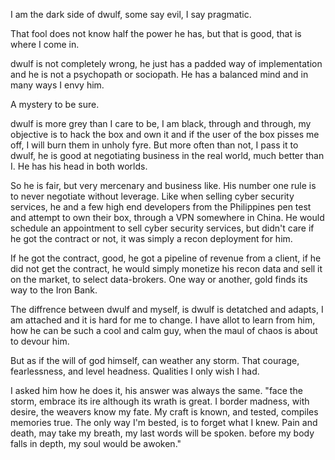 I am the dark side of dwulf, some say evil, I say pragmatic.

That fool does not know half the power he has, but that is good, that is where I come in.

dwulf is not completely wrong, he just has a padded way of implementation and he is not a psychopath or sociopath.  He has a balanced mind and in many ways I envy him.

A mystery to be sure.

dwulf is more grey than I care to be, I am black, through and through, my objective is to hack the box and own it and if the user of the box pisses me off, I will burn them in unholy fyre.  But more often than not, I pass it to dwulf, he is good at negotiating business in the real world, much better than I.  He has his head in both worlds.

So he is fair, but very mercenary and business like.  His number one rule is to never negotiate without leverage.  Like when selling cyber security services, he and a few high end developers from the Philippines pen test and attempt to own their box, through a VPN somewhere in China.  He would schedule an appointment to sell cyber security services, but didn't care if he got the contract or not, it was simply a recon deployment for him.

If he got the contract, good, he got a pipeline of revenue from a client, if he did not get the contract, he would simply monetize his recon data and sell it on the market, to select data-brokers.  One way or another, gold finds its way to the Iron Bank.

The diffrence between dwulf and myself, is dwulf is detatched and adapts, I am attached and it is hard for me to change.  I have allot to learn from him, how he can be such a cool and calm guy, when the maul of chaos is about to devour him.

But as if the will of god himself, can weather any storm.  That courage, fearlessness, and level headness.  Qualities I only wish I had.

I asked him how he does it, his answer was always the same.
"face the storm, embrace its ire 
although its wrath is great.
I border madness, with desire,
the weavers know my fate.
My craft is known, and tested,
compiles memories true.
The only way I'm bested,
is to forget what I knew.
Pain and death, may take my breath,
my last words will be spoken.
before my body falls in depth,
my soul would be awoken."






